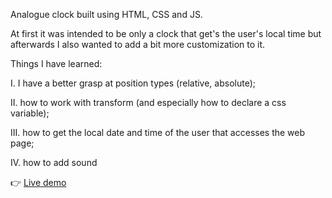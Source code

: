 Analogue clock built using HTML, CSS and JS.

At first it was intended to be only a clock that get's the user's local time but afterwards I also wanted to add a bit more customization to it.

Things I have learned: 

I. I have a better grasp at position types (relative, absolute);

II. how to work with transform (and especially how to declare a css variable);

III. how to get the local date and time of the user that accesses the web page;

IV. how to add sound


👉 <a href="https://llaaur.github.io/analogue_clock/"> Live demo </a>
